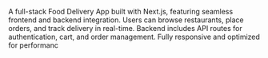 A full-stack Food Delivery App built with Next.js, featuring seamless frontend and backend integration. 
Users can browse restaurants, place orders, and track delivery in real-time. 
Backend includes API routes for authentication, cart, and order management. Fully responsive and optimized for performanc
